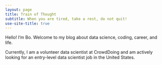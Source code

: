 ```yaml
---
layout: page
title: Train of Thought
subtitle: When you are tired, take a rest, do not quit!
use-site-title: true
---
```




Hello! I’m Bo. Welcome to my blog about data science, coding, career, and life. 

Currently, I am a volunteer data scientist at CrowdDoing and am actively looking for an entry-level data scientist job in the United States.
